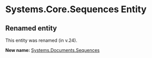 # Systems.Core.Sequences Entity

## Renamed entity

This entity was renamed (in v.24).

**New name:** [Systems.Documents.Sequences](Systems.Documents.Sequences.md)
